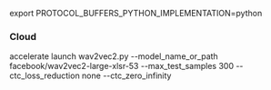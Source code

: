 export PROTOCOL_BUFFERS_PYTHON_IMPLEMENTATION=python

### Cloud

accelerate launch wav2vec2.py --model_name_or_path facebook/wav2vec2-large-xlsr-53 --max_test_samples 300 --ctc_loss_reduction none --ctc_zero_infinity
